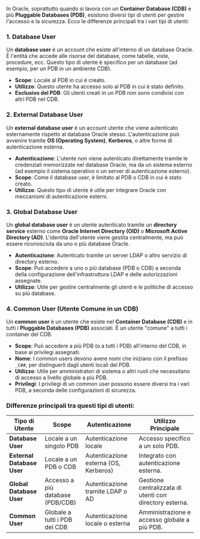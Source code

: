 In Oracle, soprattutto quando si lavora con un **Container Database (CDB)** e più **Pluggable Databases (PDB)**, esistono diversi tipi di utenti per gestire l'accesso e la sicurezza. Ecco le differenze principali tra i vari tipi di utenti:

### 1. **Database User**
Un **database user** è un account che esiste all'interno di un database Oracle. È l'entità che accede alle risorse del database, come tabelle, viste, procedure, ecc. Questo tipo di utente è specifico per un database (ad esempio, per un PDB in un ambiente CDB).

- **Scope**: Locale al PDB in cui è creato.
- **Utilizzo**: Questo utente ha accesso solo al PDB in cui è stato definito.
- **Esclusivo del PDB**: Gli utenti creati in un PDB non sono condivisi con altri PDB nel CDB.

### 2. **External Database User**
Un **external database user** è un account utente che viene autenticato esternamente rispetto al database Oracle stesso. L'autenticazione può avvenire tramite **OS (Operating System)**, **Kerberos**, o altre forme di autenticazione esterna.

- **Autenticazione**: L'utente non viene autenticato direttamente tramite le credenziali memorizzate nel database Oracle, ma da un sistema esterno (ad esempio il sistema operativo o un server di autenticazione esterno).
- **Scope**: Come il database user, è limitato al PDB o CDB in cui è stato creato.
- **Utilizzo**: Questo tipo di utente è utile per integrare Oracle con meccanismi di autenticazione esterni.

### 3. **Global Database User**
Un **global database user** è un utente autenticato tramite un **directory service** esterno come **Oracle Internet Directory (OID)** o **Microsoft Active Directory (AD)**. L'identità dell'utente viene gestita centralmente, ma può essere riconosciuta da uno o più database Oracle.

- **Autenticazione**: Autenticato tramite un server LDAP o altro servizio di directory esterno.
- **Scope**: Può accedere a uno o più database (PDB o CDB) a seconda della configurazione dell'infrastruttura LDAP e delle autorizzazioni assegnate.
- **Utilizzo**: Utile per gestire centralmente gli utenti e le politiche di accesso su più database.

### 4. **Common User (Utente Comune in un CDB)**
Un **common user** è un utente che esiste nel **Container Database (CDB)** e in tutti i **Pluggable Databases (PDB)** associati. È un utente "comune" a tutti i container del CDB.

- **Scope**: Può accedere a più PDB (o a tutti i PDB) all'interno del CDB, in base ai privilegi assegnati.
- **Nome**: I common users devono avere nomi che iniziano con il prefisso `_C##`, per distinguerli dagli utenti locali del PDB.
- **Utilizzo**: Utile per amministratori di sistema o altri ruoli che necessitano di accesso a livello globale a più PDB.
- **Privilegi**: I privilegi di un common user possono essere diversi tra i vari PDB, a seconda delle configurazioni di sicurezza.

### Differenze principali tra questi tipi di utenti:
| Tipo di Utente           | Scope                           | Autenticazione                     | Utilizzo Principale                                      |
|--------------------------|---------------------------------|------------------------------------|----------------------------------------------------------|
| **Database User**         | Locale a un singolo PDB         | Autenticazione locale              | Accesso specifico a un solo PDB.                         |
| **External Database User**| Locale a un PDB o CDB           | Autenticazione esterna (OS, Kerberos)| Integrato con autenticazione esterna.                     |
| **Global Database User**  | Accesso a più database (PDB/CDB)| Autenticazione tramite LDAP o AD   | Gestione centralizzata di utenti con directory esterna.   |
| **Common User**           | Globale a tutti i PDB del CDB   | Autenticazione locale o esterna    | Amministrazione e accesso globale a più PDB.              |

